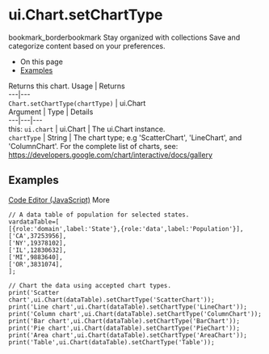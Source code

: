  
#  ui.Chart.setChartType
bookmark_borderbookmark Stay organized with collections  Save and categorize content based on your preferences. 
  * On this page
  * [Examples](https://developers.google.com/earth-engine/apidocs/ui-chart-setcharttype#examples)


Returns this chart.
Usage | Returns  
---|---  
`Chart.setChartType(chartType)` | ui.Chart  
Argument | Type | Details  
---|---|---  
this: `ui.chart` | ui.Chart | The ui.Chart instance.  
`chartType` | String | The chart type; e.g 'ScatterChart', 'LineChart', and 'ColumnChart'. For the complete list of charts, see: https://developers.google.com/chart/interactive/docs/gallery  
## Examples
[Code Editor (JavaScript)](https://developers.google.com/earth-engine/apidocs/ui-chart-setcharttype#code-editor-javascript-sample) More
```
// A data table of population for selected states.
vardataTable=[
[{role:'domain',label:'State'},{role:'data',label:'Population'}],
['CA',37253956],
['NY',19378102],
['IL',12830632],
['MI',9883640],
['OR',3831074],
];

// Chart the data using accepted chart types.
print('Scatter chart',ui.Chart(dataTable).setChartType('ScatterChart'));
print('Line chart',ui.Chart(dataTable).setChartType('LineChart'));
print('Column chart',ui.Chart(dataTable).setChartType('ColumnChart'));
print('Bar chart',ui.Chart(dataTable).setChartType('BarChart'));
print('Pie chart',ui.Chart(dataTable).setChartType('PieChart'));
print('Area chart',ui.Chart(dataTable).setChartType('AreaChart'));
print('Table',ui.Chart(dataTable).setChartType('Table'));
```

